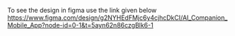 To see the design in figma use the link  given below
https://www.figma.com/design/g2NYHEdFMjc6y4cjhcDkCI/AI_Companion_Mobile_App?node-id=0-1&t=5ayn62n86czgBlk6-1
